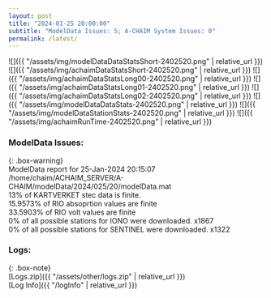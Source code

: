 ```yaml
---
layout: post
title: "2024-01-25 20:00:00"
subtitle: "ModelData Issues: 5; A-CHAIM System Issues: 0"
permalink: /latest/
---
```


![]({{ "/assets/img/modelDataDataStatsShort-2402520.png" | relative_url }})
![]({{ "/assets/img/achaimDataStatsShort-2402520.png" | relative_url }})
![]({{ "/assets/img/achaimDataStatsLong00-2402520.png" | relative_url }})
![]({{ "/assets/img/achaimDataStatsLong01-2402520.png" | relative_url }})
![]({{ "/assets/img/achaimDataStatsLong02-2402520.png" | relative_url }})
![]({{ "/assets/img/modelDataDataStats-2402520.png" | relative_url }})
![]({{ "/assets/img/modelDataStationStats-2402520.png" | relative_url }})
![]({{ "/assets/img/achaimRunTime-2402520.png" | relative_url }})


### ModelData Issues:  
  
{: .box-warning}  
 ModelData report for 25-Jan-2024 20:15:07   
 /home/chaim/ACHAIM_SERVER/A-CHAIM/modelData/2024/025/20/modelData.mat   
 13% of KARTVERKET stec data is finite.   
 15.9573% of RIO absoprtion values are finite   
 33.5903% of RIO volt values are finite   
 0% of all possible stations for IONO were downloaded. x1867   
 0% of all possible stations for SENTINEL were downloaded. x1322   
  


### Logs:  
  
{: .box-note}  
[Logs.zip]({{ "/assets/other/logs.zip" | relative_url }})  
[Log Info]({{ "/logInfo" | relative_url }})  
